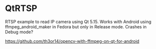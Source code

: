 # QtRTSP

RTSP example to read IP camera using Qt 5.15.  Works with Android using ffmpeg_android_maker in Fedora but only in Release mode.  Crashes in Debug mode?

https://github.com/th3or14/opencv-with-ffmpeg-on-qt-for-android
